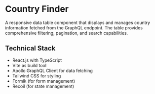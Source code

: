 # Country Finder

A responsive data table component that displays and manages country information fetched from the GraphQL endpoint. The table provides comprehensive filtering, pagination, and search capabilities.

## Technical Stack

- React.js with TypeScript
- Vite as build tool
- Apollo GraphQL Client for data fetching
- Tailwind CSS for styling
- Formik (for form management)
- Recoil (for state management)
